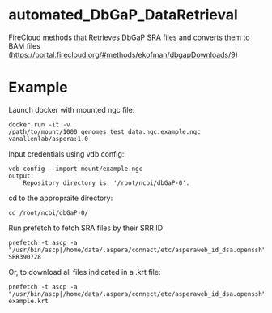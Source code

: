 # automated_DbGaP_DataRetrieval
FireCloud methods that Retrieves DbGaP SRA files and converts them to BAM files (https://portal.firecloud.org/#methods/ekofman/dbgapDownloads/9)

# Example
Launch docker with mounted ngc file:


	docker run -it -v /path/to/mount/1000_genomes_test_data.ngc:example.ngc vanallenlab/aspera:1.0


Input credentials using vdb config:


	vdb-config --import mount/example.ngc
	output:
		Repository directory is: '/root/ncbi/dbGaP-0'.


cd to the appropraite directory:


    cd /root/ncbi/dbGaP-0/

    
Run prefetch to fetch SRA files by their SRR ID


    prefetch -t ascp -a "/usr/bin/ascp|/home/data/.aspera/connect/etc/asperaweb_id_dsa.openssh" SRR390728

Or, to download all files indicated in a .krt file:


	prefetch -t ascp -a "/usr/bin/ascp|/home/data/.aspera/connect/etc/asperaweb_id_dsa.openssh" example.krt


